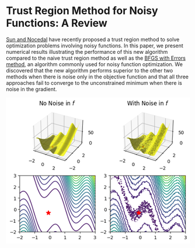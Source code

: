 # Trust Region Method for Noisy Functions: A Review

[Sun and Nocedal](https://arxiv.org/abs/2201.00973) have recently proposed a trust region method to solve optimization problems involving noisy functions. In this paper, we present numerical results illustrating the performance of this new algorithm compared to the naive trust region method as well as the [BFGS with Errors method](https://arxiv.org/abs/1901.09063), an algorithm commonly used for noisy function optimization. We discovered that the new algorithm performs superior to the other two methods when there is noise only in the objective function and that all three approaches fail to converge to the unconstrained minimum when there is noise in the gradient.

<p align="center">
  <img src="figures/normal_vs_noisy_f_comparison.png" />
</p>
